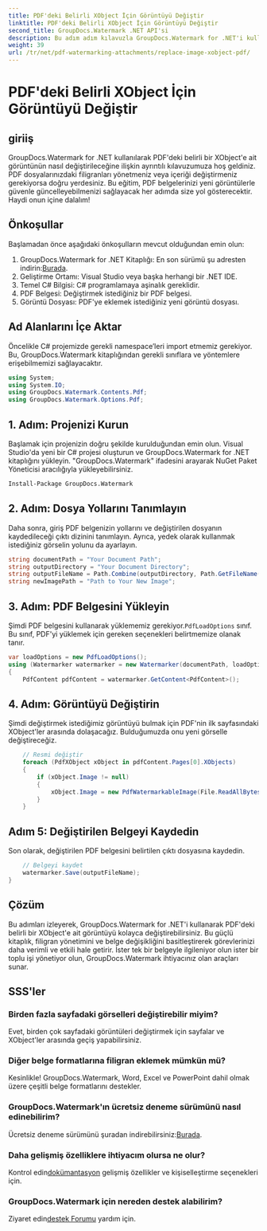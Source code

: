 ```yaml
---
title: PDF'deki Belirli XObject İçin Görüntüyü Değiştir
linktitle: PDF'deki Belirli XObject İçin Görüntüyü Değiştir
second_title: GroupDocs.Watermark .NET API'si
description: Bu adım adım kılavuzla GroupDocs.Watermark for .NET'i kullanarak PDF'lerdeki görüntüleri kolayca değiştirin. PDF içeriğini verimli bir şekilde yönetmek için mükemmeldir.
weight: 39
url: /tr/net/pdf-watermarking-attachments/replace-image-xobject-pdf/
---
```


# PDF'deki Belirli XObject İçin Görüntüyü Değiştir

## giriiş
GroupDocs.Watermark for .NET kullanılarak PDF'deki belirli bir XObject'e ait görüntünün nasıl değiştirileceğine ilişkin ayrıntılı kılavuzumuza hoş geldiniz. PDF dosyalarınızdaki filigranları yönetmeniz veya içeriği değiştirmeniz gerekiyorsa doğru yerdesiniz. Bu eğitim, PDF belgelerinizi yeni görüntülerle güvenle güncelleyebilmenizi sağlayacak her adımda size yol gösterecektir. Haydi onun içine dalalım!
## Önkoşullar
Başlamadan önce aşağıdaki önkoşulların mevcut olduğundan emin olun:
1.  GroupDocs.Watermark for .NET Kitaplığı: En son sürümü şu adresten indirin:[Burada](https://releases.groupdocs.com/Watermark/net/).
2. Geliştirme Ortamı: Visual Studio veya başka herhangi bir .NET IDE.
3. Temel C# Bilgisi: C# programlamaya aşinalık gereklidir.
4. PDF Belgesi: Değiştirmek istediğiniz bir PDF belgesi.
5. Görüntü Dosyası: PDF'ye eklemek istediğiniz yeni görüntü dosyası.

## Ad Alanlarını İçe Aktar
Öncelikle C# projemizde gerekli namespace’leri import etmemiz gerekiyor. Bu, GroupDocs.Watermark kitaplığından gerekli sınıflara ve yöntemlere erişebilmemizi sağlayacaktır.
```csharp
using System;
using System.IO;
using GroupDocs.Watermark.Contents.Pdf;
using GroupDocs.Watermark.Options.Pdf;
```
## 1. Adım: Projenizi Kurun
Başlamak için projenizin doğru şekilde kurulduğundan emin olun. Visual Studio'da yeni bir C# projesi oluşturun ve GroupDocs.Watermark for .NET kitaplığını yükleyin. "GroupDocs.Watermark" ifadesini arayarak NuGet Paket Yöneticisi aracılığıyla yükleyebilirsiniz.
```sh
Install-Package GroupDocs.Watermark
```
## 2. Adım: Dosya Yollarını Tanımlayın
Daha sonra, giriş PDF belgenizin yollarını ve değiştirilen dosyanın kaydedileceği çıktı dizinini tanımlayın. Ayrıca, yedek olarak kullanmak istediğiniz görselin yolunu da ayarlayın.
```csharp
string documentPath = "Your Document Path";
string outputDirectory = "Your Document Directory";
string outputFileName = Path.Combine(outputDirectory, Path.GetFileName(documentPath));
string newImagePath = "Path to Your New Image";
```
## 3. Adım: PDF Belgesini Yükleyin
 Şimdi PDF belgesini kullanarak yüklememiz gerekiyor.`PdfLoadOptions` sınıf. Bu sınıf, PDF'yi yüklemek için gereken seçenekleri belirtmemize olanak tanır.
```csharp
var loadOptions = new PdfLoadOptions();
using (Watermarker watermarker = new Watermarker(documentPath, loadOptions))
{
    PdfContent pdfContent = watermarker.GetContent<PdfContent>();
```
## 4. Adım: Görüntüyü Değiştirin
Şimdi değiştirmek istediğimiz görüntüyü bulmak için PDF'nin ilk sayfasındaki XObject'ler arasında dolaşacağız. Bulduğumuzda onu yeni görselle değiştireceğiz.
```csharp
    // Resmi değiştir
    foreach (PdfXObject xObject in pdfContent.Pages[0].XObjects)
    {
        if (xObject.Image != null)
        {
            xObject.Image = new PdfWatermarkableImage(File.ReadAllBytes(newImagePath));
        }
    }
```
## Adım 5: Değiştirilen Belgeyi Kaydedin
Son olarak, değiştirilen PDF belgesini belirtilen çıktı dosyasına kaydedin.
```csharp
    // Belgeyi kaydet
    watermarker.Save(outputFileName);
}
```

## Çözüm
Bu adımları izleyerek, GroupDocs.Watermark for .NET'i kullanarak PDF'deki belirli bir XObject'e ait görüntüyü kolayca değiştirebilirsiniz. Bu güçlü kitaplık, filigran yönetimini ve belge değişikliğini basitleştirerek görevlerinizi daha verimli ve etkili hale getirir. İster tek bir belgeyle ilgileniyor olun ister bir toplu işi yönetiyor olun, GroupDocs.Watermark ihtiyacınız olan araçları sunar.
## SSS'ler
### Birden fazla sayfadaki görselleri değiştirebilir miyim?
Evet, birden çok sayfadaki görüntüleri değiştirmek için sayfalar ve XObject'ler arasında geçiş yapabilirsiniz.
### Diğer belge formatlarına filigran eklemek mümkün mü?
Kesinlikle! GroupDocs.Watermark, Word, Excel ve PowerPoint dahil olmak üzere çeşitli belge formatlarını destekler.
### GroupDocs.Watermark'ın ücretsiz deneme sürümünü nasıl edinebilirim?
 Ücretsiz deneme sürümünü şuradan indirebilirsiniz:[Burada](https://releases.groupdocs.com/).
### Daha gelişmiş özelliklere ihtiyacım olursa ne olur?
 Kontrol edin[dokümantasyon](https://tutorials.groupdocs.com/Watermark/net/) gelişmiş özellikler ve kişiselleştirme seçenekleri için.
### GroupDocs.Watermark için nereden destek alabilirim?
 Ziyaret edin[destek Forumu](https://forum.groupdocs.com/c/watermark/19) yardım için.